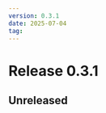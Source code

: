 ```yaml
---
version: 0.3.1
date: 2025-07-04
tag: 
---
```


# Release 0.3.1

## **Unreleased**

<!-- New entries will be added here -->

